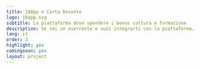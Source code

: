 ```yaml
---
title: 18App e Carta Docente
logo: 18app.svg
subtitle: La piattaforma dove spendere i bonus cultura e formazione
description: Se sei un esercente e vuoi integrarti con la piattaforma, qui puoi trovare le informazioni dettagliate per come integrarsi in modo efficace con la piattaforma.
lang: it
order: 3
highlight: yes
comingsoon: yes
layout: project
---
```

